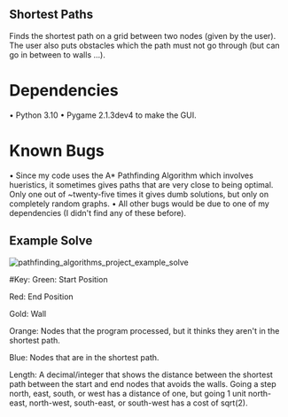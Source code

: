 ## Shortest Paths
Finds the shortest path on a grid between two nodes (given by the user). The user also puts obstacles which the path must not go through (but can go in between to walls ...).

# Dependencies
• Python 3.10
• Pygame 2.1.3dev4 to make the GUI.

# Known Bugs
• Since my code uses the A* Pathfinding Algorithm which involves hueristics, it sometimes gives paths that are very close to being optimal. Only one out of ~twenty-five times it gives dumb solutions, but only on completely random graphs.
• All other bugs would be due to one of my dependencies (I didn't find any of these before).

## Example Solve
![pathfinding_algorithms_project_example_solve](https://user-images.githubusercontent.com/77818951/185001752-8ae6cc3c-aaba-40ed-8c2d-2783c7da71aa.png)

#Key:
Green: Start Position

Red: End Position

Gold: Wall

Orange: Nodes that the program processed, but it thinks they aren't in the shortest path.

Blue: Nodes that are in the shortest path.

Length: A decimal/integer that shows the distance between the shortest path between the start and end nodes that avoids the walls. Going a step north, east, south, or west has a distance of one, but going 1 unit north-east, north-west, south-east, or south-west has a cost of sqrt(2).
